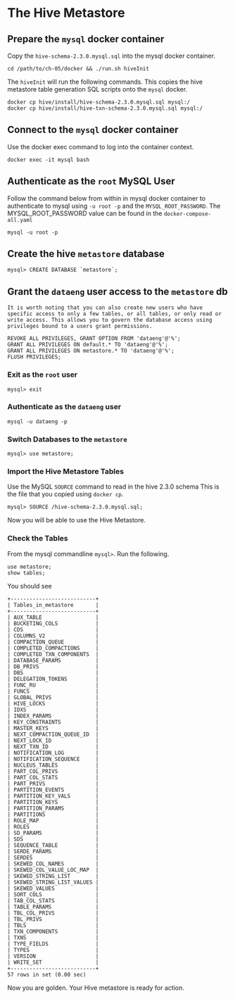 # The Hive Metastore

## Prepare the `mysql` docker container
Copy the `hive-schema-2.3.0.mysql.sql` into the mysql docker container.
~~~
cd /path/to/ch-05/docker && ./run.sh hiveInit
~~~

The `hiveInit` will run the following commands. This copies the hive metastore table generation SQL scripts onto the `mysql` docker.
~~~
docker cp hive/install/hive-schema-2.3.0.mysql.sql mysql:/
docker cp hive/install/hive-txn-schema-2.3.0.mysql.sql mysql:/
~~~

## Connect to the `mysql` docker container
Use the docker exec command to log into the container context.
~~~
docker exec -it mysql bash
~~~

## Authenticate as the `root` MySQL User
Follow the command below from within in mysql docker container to authenticate to mysql using `-u root -p` and the `MYSQL_ROOT_PASSWORD`. The MYSQL_ROOT_PASSWORD value can be found in the `docker-compose-all.yaml`
~~~
mysql -u root -p
~~~

## Create the hive `metastore` database
~~~
mysql> CREATE DATABASE `metastore`;
~~~

## Grant the `dataeng` user access to the `metastore` db

`It is worth noting that you can also create new users who have specific access to only a few tables, or all tables, or only read or write access. This allows you to govern the database access using privileges bound to a users grant permissions.`

~~~
REVOKE ALL PRIVILEGES, GRANT OPTION FROM 'dataeng'@'%';
GRANT ALL PRIVILEGES ON default.* TO 'dataeng'@'%';
GRANT ALL PRIVILEGES ON metastore.* TO 'dataeng'@'%';
FLUSH PRIVILEGES;
~~~

### Exit as the `root` user
~~~
mysql> exit
~~~

### Authenticate as the `dataeng` user
~~~
mysql -u dataeng -p
~~~

### Switch Databases to the `metastore`
~~~
mysql> use metastore;
~~~

### Import the Hive Metastore Tables
Use the MySQL `SOURCE` command to read in the hive 2.3.0 schema
This is the file that you copied using `docker cp`.
~~~
mysql> SOURCE /hive-schema-2.3.0.mysql.sql;
~~~

Now you will be able to use the Hive Metastore.

### Check the Tables
From the mysql commandline `mysql>`. Run the following.
~~~
use metastore;
show tables;
~~~

You should see
~~~
+---------------------------+
| Tables_in_metastore       |
+---------------------------+
| AUX_TABLE                 |
| BUCKETING_COLS            |
| CDS                       |
| COLUMNS_V2                |
| COMPACTION_QUEUE          |
| COMPLETED_COMPACTIONS     |
| COMPLETED_TXN_COMPONENTS  |
| DATABASE_PARAMS           |
| DB_PRIVS                  |
| DBS                       |
| DELEGATION_TOKENS         |
| FUNC_RU                   |
| FUNCS                     |
| GLOBAL_PRIVS              |
| HIVE_LOCKS                |
| IDXS                      |
| INDEX_PARAMS              |
| KEY_CONSTRAINTS           |
| MASTER_KEYS               |
| NEXT_COMPACTION_QUEUE_ID  |
| NEXT_LOCK_ID              |
| NEXT_TXN_ID               |
| NOTIFICATION_LOG          |
| NOTIFICATION_SEQUENCE     |
| NUCLEUS_TABLES            |
| PART_COL_PRIVS            |
| PART_COL_STATS            |
| PART_PRIVS                |
| PARTITION_EVENTS          |
| PARTITION_KEY_VALS        |
| PARTITION_KEYS            |
| PARTITION_PARAMS          |
| PARTITIONS                |
| ROLE_MAP                  |
| ROLES                     |
| SD_PARAMS                 |
| SDS                       |
| SEQUENCE_TABLE            |
| SERDE_PARAMS              |
| SERDES                    |
| SKEWED_COL_NAMES          |
| SKEWED_COL_VALUE_LOC_MAP  |
| SKEWED_STRING_LIST        |
| SKEWED_STRING_LIST_VALUES |
| SKEWED_VALUES             |
| SORT_COLS                 |
| TAB_COL_STATS             |
| TABLE_PARAMS              |
| TBL_COL_PRIVS             |
| TBL_PRIVS                 |
| TBLS                      |
| TXN_COMPONENTS            |
| TXNS                      |
| TYPE_FIELDS               |
| TYPES                     |
| VERSION                   |
| WRITE_SET                 |
+---------------------------+
57 rows in set (0.00 sec)
~~~

Now you are golden. Your Hive metastore is ready for action.
